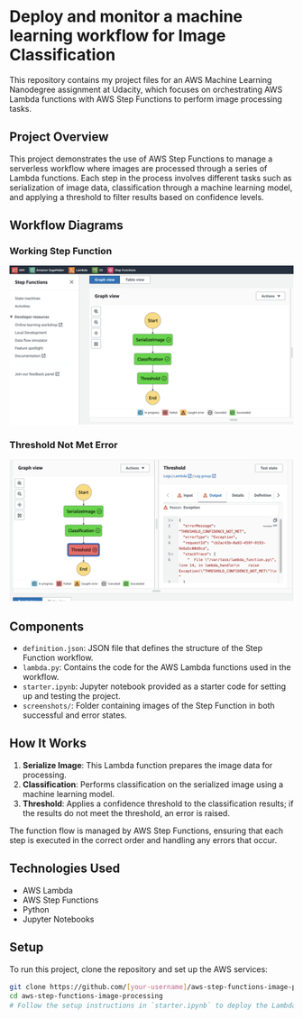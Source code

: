 # Deploy and monitor a machine learning workflow for Image Classification
This repository contains my project files for an AWS Machine Learning Nanodegree assignment at Udacity, which focuses on orchestrating AWS Lambda functions with AWS Step Functions to perform image processing tasks.

## Project Overview

This project demonstrates the use of AWS Step Functions to manage a serverless workflow where images are processed through a series of Lambda functions. Each step in the process involves different tasks such as serialization of image data, classification through a machine learning model, and applying a threshold to filter results based on confidence levels.

## Workflow Diagrams

### Working Step Function
![Working Step Function](screenshots/workingStepFunction.png)

### Threshold Not Met Error
![Threshold Not Met Error](screenshots/thresholdNotMet.png)

## Components

- `definition.json`: JSON file that defines the structure of the Step Function workflow.
- `lambda.py`: Contains the code for the AWS Lambda functions used in the workflow.
- `starter.ipynb`: Jupyter notebook provided as a starter code for setting up and testing the project.
- `screenshots/`: Folder containing images of the Step Function in both successful and error states.

## How It Works

1. **Serialize Image**: This Lambda function prepares the image data for processing.
2. **Classification**: Performs classification on the serialized image using a machine learning model.
3. **Threshold**: Applies a confidence threshold to the classification results; if the results do not meet the threshold, an error is raised.

The function flow is managed by AWS Step Functions, ensuring that each step is executed in the correct order and handling any errors that occur.

## Technologies Used

- AWS Lambda
- AWS Step Functions
- Python
- Jupyter Notebooks

## Setup

To run this project, clone the repository and set up the AWS services:

```bash
git clone https://github.com/[your-username]/aws-step-functions-image-processing.git
cd aws-step-functions-image-processing
# Follow the setup instructions in `starter.ipynb` to deploy the Lambda functions and create the Step Function.
